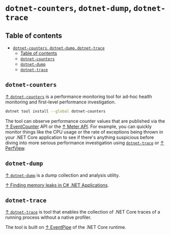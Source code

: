 # `dotnet-counters`, `dotnet-dump`, `dotnet-trace`

## Table of contents

- [`dotnet-counters`, `dotnet-dump`, `dotnet-trace`](#dotnet-counters-dotnet-dump-dotnet-trace)
  - [Table of contents](#table-of-contents)
  - [`dotnet-counters`](#dotnet-counters)
  - [`dotnet-dump`](#dotnet-dump)
  - [`dotnet-trace`](#dotnet-trace)

## `dotnet-counters`

[↑ `dotnet-counters`](https://learn.microsoft.com/en-us/dotnet/core/diagnostics/dotnet-counters) is a performance monitoring tool for ad-hoc health monitoring and first-level performance investigation.

```bash
dotnet tool install --global dotnet-counters
```

The tool can observe performance counter values that are published via the [↑ EventCounter](https://learn.microsoft.com/en-us/dotnet/api/system.diagnostics.tracing.eventcounter) API or the [↑ Meter API](https://learn.microsoft.com/en-us/dotnet/api/system.diagnostics.metrics.meter). For example, you can quickly monitor things like the CPU usage or the rate of exceptions being thrown in your .NET Core application to see if there's anything suspicious before diving into more serious performance investigation using [`dotnet-trace`](#dotnet-trace) or [↑ PerfView](https://habr.com/ru/companies/skbkontur/articles/723010/).

## `dotnet-dump`

[↑ `dotnet-dump`](https://learn.microsoft.com/en-us/dotnet/core/diagnostics/dotnet-dump) is a dump collection and analysis utility.

[↑ Finding memory leaks in C# .NET Applications](https://www.youtube.com/watch?v=9QPgfJPaGvY).

## `dotnet-trace`

[↑ `dotnet-trace`](https://learn.microsoft.com/en-us/dotnet/core/diagnostics/dotnet-trace) is tool that enables the collection of .NET Core traces of a running process without a native profiler.

The tool is built on [↑ EventPipe](https://learn.microsoft.com/en-us/dotnet/core/diagnostics/eventpipe) of the .NET Core runtime.
